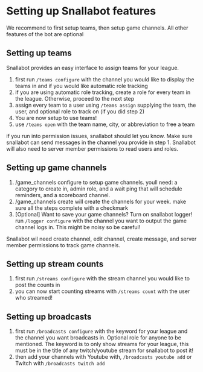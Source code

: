 # Setting up Snallabot features

We recommend to first setup teams, then setup game channels. All other features of the bot are optional

## Setting up teams

Snallabot provides an easy interface to assign teams for your league. 

1. first run `/teams configure` with the channel you would like to display the teams in and if you would like automatic role tracking
2. if you are using automatic role tracking, create a role for every team in the league. Otherwise, proceed to the next step
3. assign every team to a user using `/teams assign` supplying the team, the user, and optional role to track on (if you did step 2)
4. You are now setup to use teams!
5. use `/teams open` with the team name, city, or abbreviation to free a team

if you run into permission issues, snallabot should let you know. Make sure snallabot can send messages in the channel you provide in step 1. Snallabot will also need to server member permissions to read users and roles. 

## Setting up game channels

1. /game_channels configure to setup game channels. youll need: a category to create in, admin role, and a wait ping that will schedule reminders, and a scoreboard channel. 
2. /game_channels create will create the channels for your week. make sure all the steps complete with a checkmark
3. [Optional] Want to save your game channels? Turn on snallabot logger! run `/logger configure` with the channel you want to output the game channel logs in. This might be noisy so be careful!

Snallabot wil need create channel, edit channel, create message, and server member permissions to track game channels. 

## Setting up stream counts

1. first run `/streams configure` with the stream channel you would like to post the counts in
2. you can now start counting streams with `/streams count` with the user who streamed!

## Setting up broadcasts

1. first run `/broadcasts configure` with the keyword for your league and the channel you want broadcasts in. Optional role for anyone to be mentioned. The keyword is to only show streams for your league, this must be in the title of any twitch/youtube stream for snallabot to post it!
2. then add your channels with Youtube with, `/broadcasts youtube add` or Twitch with `/broadcasts twitch add`
